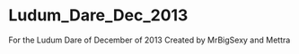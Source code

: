 Ludum_Dare_Dec_2013
===================

For the Ludum Dare of December of 2013
Created by MrBigSexy and Mettra
